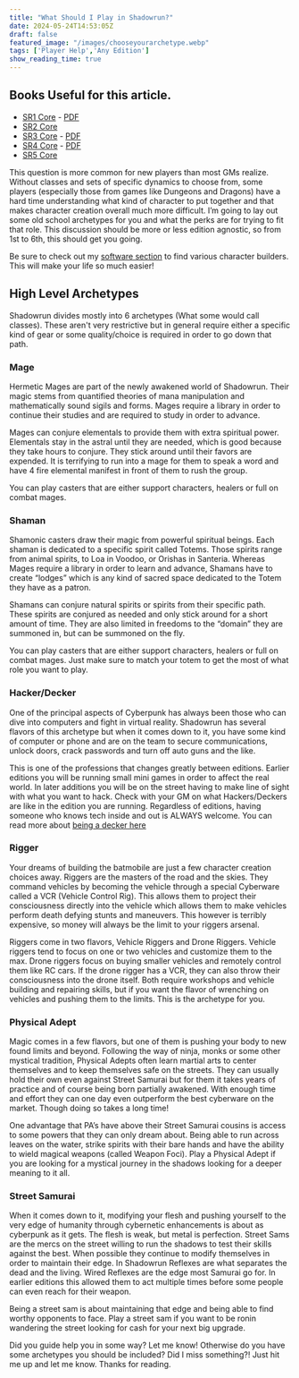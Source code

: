 ```yaml
---
title: "What Should I Play in Shadowrun?"
date: 2024-05-24T14:53:05Z
draft: false
featured_image: "/images/chooseyourarchetype.webp"
tags: ['Player Help','Any Edition']
show_reading_time: true
---
```


## Books Useful for this article. 
 - [SR1 Core](https://amzn.to/3UNQxgN) - [PDF](https://www.drivethrurpg.com/en/product/78877/shadowrun-first-edition?src=affiliate135005&affiliate_id=135005)
 - [SR2 Core](https://amzn.to/3WFuueI)
 - [SR3 Core](https://amzn.to/3WFuueI) - [PDF](https://legacy.drivethrurpg.com/product/1893/Shadowrun-Third-Edition?src=affiliate135005&affiliate_id=135005)
 - [SR4 Core](https://amzn.to/4bFaBsg) - [PDF](https://legacy.drivethrurpg.com/product/60553/Shadowrun-4th-Ed-20th-Anniversary-Core-Rulebook?term=shadowrun+4th+ann?src=affiliate135005&affiliate_id=135005)
 - [SR5 Core](https://amzn.to/4dOLNjK)


This question is more common for new players than most GMs realize. Without classes and sets of specific dynamics to choose from, some players (especially those from games like Dungeons and Dragons) have a hard time understanding what kind of character to put together and that makes character creation overall much more difficult. I’m going to lay out some old school archetypes for you and what the perks are for trying to fit that role. This discussion should be more or less edition agnostic, so from 1st to 6th, this should get you going.

Be sure to check out my [software section](/software) to find various character builders. This will make your life so much easier!

## High Level Archetypes
Shadowrun divides mostly into 6 archetypes (What some would call classes). These aren't very restrictive but in general require either a specific kind of gear or some quality/choice is required in order to go down that path.

### Mage
Hermetic Mages are part of the newly awakened world of Shadowrun. Their magic stems from quantified theories of mana manipulation and mathematically sound sigils and forms. Mages require a library in order to continue their studies and are required to study in order to advance.

Mages can conjure elementals to provide them with extra spiritual power. Elementals stay in the astral until they are needed, which is good because they take hours to conjure. They stick around until their favors are expended. It is terrifying to run into a mage for them to speak a word and have 4 fire elemental manifest in front of them to rush the group.  

You can play casters that are either support characters, healers or full on combat mages. 

### Shaman
Shamonic casters draw their magic from powerful spiritual beings. Each shaman is dedicated to a specific spirit called Totems. Those spirits range from animal spirits, to Loa in Voodoo, or Orishas in Santeria.  Whereas Mages require a library in order to learn and advance, Shamans have to create “lodges” which is any kind of sacred space dedicated to the Totem they have as a patron. 

Shamans can conjure natural spirits or spirits from their specific path. These spirits are conjured as needed and only stick around for a short amount of time. They are also limited in freedoms to the “domain” they are summoned in, but can be summoned on the fly. 

You can play casters that are either support characters, healers or full on combat mages. Just make sure to match your totem to get the most of what role you want to play.

### Hacker/Decker
One of the principal aspects of Cyberpunk has always been those who can dive into computers and fight in virtual reality. Shadowrun has several flavors of this archetype but when it comes down to it, you have some kind of computer or phone and are on the team to secure communications, unlock doors, crack passwords and turn off auto guns and the like.

This is one of the professions that changes greatly between editions. Earlier editions you will be running small mini games in order to affect the real world. In later additions you will be on the street having to make line of sight with what you want to hack. Check with your GM on what Hackers/Deckers are like in the edition you are running. Regardless of editions, having someone who knows tech inside and out is ALWAYS welcome. You can read more about [being a decker here](https://www.nullsheen.com/posts/dumb-matrix-tricks/)

### Rigger
Your dreams of building the batmobile are just a few character creation choices away. Riggers are the masters of the road and the skies. They command vehicles by becoming the vehicle through a special Cyberware called a VCR (Vehicle Control Rig). This allows them to project their consciousness directly into the vehicle which allows them to make vehicles perform death defying stunts and maneuvers. This however is terribly expensive, so money will always be the limit to your riggers arsenal. 

Riggers come in two flavors, Vehicle Riggers and Drone Riggers. Vehicle riggers tend to focus on one or two vehicles and customize them to the max. Drone riggers focus on buying smaller vehicles and remotely control them like RC cars. If the drone rigger has a VCR, they can also throw their consciousness into the drone itself. Both require workshops and vehicle building and repairing skills, but if you want the flavor of wrenching on vehicles and pushing them to the limits. This is the archetype for you.

### Physical Adept
Magic comes in a few flavors, but one of them is pushing your body to new found limits and beyond. Following the way of ninja, monks or some other mystical tradition, Physical Adepts often learn martial arts to center themselves and to keep themselves safe on the streets. They can usually hold their own even against Street Samurai but for them it takes years of practice and of course being born partially awakened.  With enough time and effort they can one day even outperform the best cyberware on the market. Though doing so takes a long time!

One advantage that PA’s have above their Street Samurai cousins is access to some powers that they can only dream about. Being able to run across leaves on the water, strike spirits with their bare hands and have the ability to wield magical weapons (called Weapon Foci). Play a Physical Adept if you are looking for a mystical journey in the shadows looking for a deeper meaning to it all.

### Street Samurai
When it comes down to it, modifying your flesh and pushing yourself to the very edge of humanity through cybernetic enhancements is about as cyberpunk as it gets. The flesh is weak, but metal is perfection. Street Sams are the mercs on the street willing to run the shadows to test their skills against the best. When possible they continue to modify themselves in order to maintain their edge. In Shadowrun Reflexes are what separates the dead and the living. Wired Reflexes are the edge most Samurai go for. In earlier editions this allowed them to act multiple times before some people can even reach for their weapon. 

Being a street sam is about maintaining that edge and being able to find worthy opponents to face. Play a street sam if you want to be ronin wandering the street looking for cash for your next big upgrade.

Did you guide help you in some way? Let me know! Otherwise do you have some archetypes you should be included? Did I miss something?! Just hit me up and let me know. Thanks for reading.